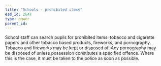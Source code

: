 ```yaml
---
title: "Schools - prohibited items"
esd_id: 2647
type: power
parent_id:  
---
```


School staff can search pupils for prohibited items: tobacco and cigarette papers and other tobacco based products, fireworks, and pornography.  Tobacco and fireworks may be kept or disposed of.  Any pornography may be disposed of unless possession constitutes a specified offence. Where this is the case, it must be taken to the police as soon as possible.

